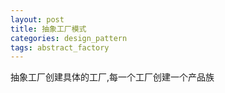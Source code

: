 ```yaml
---
layout: post
title: 抽象工厂模式
categories: design_pattern
tags: abstract_factory
---
```


抽象工厂创建具体的工厂,每一个工厂创建一个产品族
